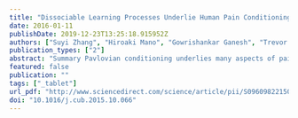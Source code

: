 ```yaml
---
title: "Dissociable Learning Processes Underlie Human Pain Conditioning"
date: 2016-01-11
publishDate: 2019-12-23T13:25:18.915952Z
authors: ["Suyi Zhang", "Hiroaki Mano", "Gowrishankar Ganesh", "Trevor Robbins", "Ben Seymour"]
publication_types: ["2"]
abstract: "Summary Pavlovian conditioning underlies many aspects of pain behavior, including fear and threat detection [1], escape and avoidance learning [2], and endogenous analgesia [3]. Although a central role for the amygdala is well established [4], both human and animal studies implicate other brain regions in learning, notably ventral striatum and cerebellum [5]. It remains unclear whether these regions make different contributions to a single aversive learning process or represent independent learning mechanisms that interact to generate the expression of pain-related behavior. We designed a human parallel aversive conditioning paradigm in which different Pavlovian visual cues probabilistically predicted thermal pain primarily to either the left or right arm and studied the acquisition of conditioned Pavlovian responses using combined physiological recordings and fMRI. Using computational modeling based on reinforcement learning theory, we found that conditioning involves two distinct types of learning process. First, a non-specific “preparatory” system learns aversive facial expressions and autonomic responses such as skin conductance. The associated learning signals—the learned associability and prediction error—were correlated with fMRI brain responses in amygdala-striatal regions, corresponding to the classic aversive (fear) learning circuit. Second, a specific lateralized system learns “consummatory” limb-withdrawal responses, detectable with electromyography of the arm to which pain is predicted. Its related learned associability was correlated with responses in ipsilateral cerebellar cortex, suggesting a novel computational role for the cerebellum in pain. In conclusion, our results show that the overall phenotype of conditioned pain behavior depends on two dissociable reinforcement learning circuits."
featured: false
publication: ""
tags: ["_tablet"]
url_pdf: "http://www.sciencedirect.com/science/article/pii/S0960982215013603"
doi: "10.1016/j.cub.2015.10.066"
---
```


